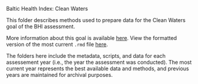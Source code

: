 Baltic Health Index: Clean Waters

This folder describes methods used to prepare data for the Clean Waters goal of the BHI assessment.

More information about this goal is available [here](https://github.com/OHI-Science/bhi-prep/tree/master/ref/goal_summaries/CW.Rmd). 
View the formatted version of the most current `.rmd` file [here](https://github.com/OHI-Science/bhi-prep/tree/master/prep/CW/eutrophication/v2019/eut_prep.rmd).

The folders here include the metadata, scripts, and data for each assessement year (i.e., the year the assessment was conducted). The most current year represents the best available data and methods, and previous years are maintained for archival purposes.
